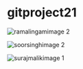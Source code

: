 # gitproject21



![ramalingamimage 2](https://user-images.githubusercontent.com/65448224/214508491-47d6046b-04d0-4c2e-bb95-28da393d9b88.jpeg)






![soorsinghimage 2](https://user-images.githubusercontent.com/65448224/214508750-beaf3351-9f2c-4463-9e53-dce43194d183.jpeg)



![surajmalikimage 1](https://user-images.githubusercontent.com/65448224/214508822-9c623319-0d30-40c3-8908-e74d472c61f1.jpeg)

